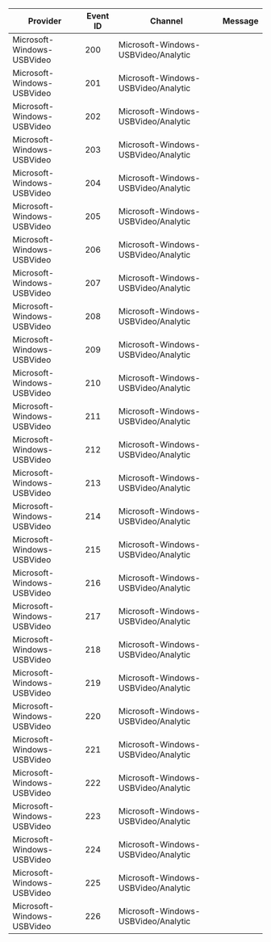 Provider                    |  Event ID  |  Channel                              |  Message
----------------------------|------------|---------------------------------------|---------
Microsoft-Windows-USBVideo  |  200       |  Microsoft-Windows-USBVideo/Analytic  |
Microsoft-Windows-USBVideo  |  201       |  Microsoft-Windows-USBVideo/Analytic  |
Microsoft-Windows-USBVideo  |  202       |  Microsoft-Windows-USBVideo/Analytic  |
Microsoft-Windows-USBVideo  |  203       |  Microsoft-Windows-USBVideo/Analytic  |
Microsoft-Windows-USBVideo  |  204       |  Microsoft-Windows-USBVideo/Analytic  |
Microsoft-Windows-USBVideo  |  205       |  Microsoft-Windows-USBVideo/Analytic  |
Microsoft-Windows-USBVideo  |  206       |  Microsoft-Windows-USBVideo/Analytic  |
Microsoft-Windows-USBVideo  |  207       |  Microsoft-Windows-USBVideo/Analytic  |
Microsoft-Windows-USBVideo  |  208       |  Microsoft-Windows-USBVideo/Analytic  |
Microsoft-Windows-USBVideo  |  209       |  Microsoft-Windows-USBVideo/Analytic  |
Microsoft-Windows-USBVideo  |  210       |  Microsoft-Windows-USBVideo/Analytic  |
Microsoft-Windows-USBVideo  |  211       |  Microsoft-Windows-USBVideo/Analytic  |
Microsoft-Windows-USBVideo  |  212       |  Microsoft-Windows-USBVideo/Analytic  |
Microsoft-Windows-USBVideo  |  213       |  Microsoft-Windows-USBVideo/Analytic  |
Microsoft-Windows-USBVideo  |  214       |  Microsoft-Windows-USBVideo/Analytic  |
Microsoft-Windows-USBVideo  |  215       |  Microsoft-Windows-USBVideo/Analytic  |
Microsoft-Windows-USBVideo  |  216       |  Microsoft-Windows-USBVideo/Analytic  |
Microsoft-Windows-USBVideo  |  217       |  Microsoft-Windows-USBVideo/Analytic  |
Microsoft-Windows-USBVideo  |  218       |  Microsoft-Windows-USBVideo/Analytic  |
Microsoft-Windows-USBVideo  |  219       |  Microsoft-Windows-USBVideo/Analytic  |
Microsoft-Windows-USBVideo  |  220       |  Microsoft-Windows-USBVideo/Analytic  |
Microsoft-Windows-USBVideo  |  221       |  Microsoft-Windows-USBVideo/Analytic  |
Microsoft-Windows-USBVideo  |  222       |  Microsoft-Windows-USBVideo/Analytic  |
Microsoft-Windows-USBVideo  |  223       |  Microsoft-Windows-USBVideo/Analytic  |
Microsoft-Windows-USBVideo  |  224       |  Microsoft-Windows-USBVideo/Analytic  |
Microsoft-Windows-USBVideo  |  225       |  Microsoft-Windows-USBVideo/Analytic  |
Microsoft-Windows-USBVideo  |  226       |  Microsoft-Windows-USBVideo/Analytic  |